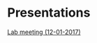 # Presentations

[Lab meeting (12-01-2017)](https://mingchen0919.github.io/MingChenPresentations/lab-meeting-12012017/lab-meeting-12012017.html)